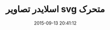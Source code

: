 ---
layout: post
title: "اسلایدر تصاویر svg متحرک"
date: 2015-09-13 20:41:12
section: article
tags: svg
link: "http://roocket.ir/articles/animated-svg-image-slider"
user: "نوید کاشانی"
user_link: "http://navid.kashani.ir/"
---